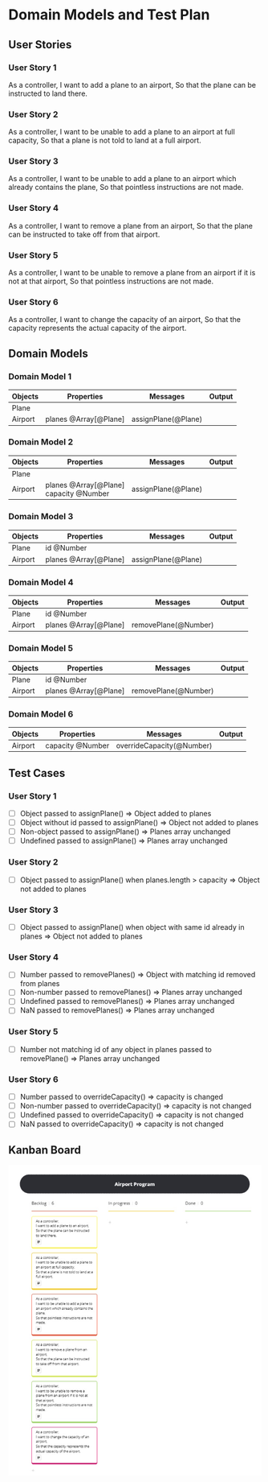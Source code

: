 # Domain Models and Test Plan

## User Stories

### User Story 1
As a controller,
I want to add a plane to an airport,
So that the plane can be instructed to land there.

### User Story 2
As a controller,
I want to be unable to add a plane to an airport at full capacity,
So that a plane is not told to land at a full airport.

### User Story 3
As a controller,
I want to be unable to add a plane to an airport which already contains the plane,
So that pointless instructions are not made.

### User Story 4
As a controller,
I want to remove a plane from an airport,
So that the plane can be instructed to take off from that airport.

### User Story 5
As a controller,
I want to be unable to remove a plane from an airport if it is not at that airport,
So that pointless instructions are not made.

### User Story 6
As a controller,
I want to change the capacity of an airport,
So that the capacity represents the actual capacity of the airport.

## Domain Models

### Domain Model 1
| Objects | Properties            | Messages            | Output |
| ------- | --------------------- | ------------------- | ------ |
| Plane   |                       |                     |        |
| Airport | planes @Array[@Plane] | assignPlane(@Plane) |        |

### Domain Model 2
| Objects | Properties                                | Messages            | Output |
| ------- | ----------------------------------------- | ------------------- | ------ |
| Plane   |                                           |                     |        |
| Airport | planes @Array[@Plane]<br>capacity @Number | assignPlane(@Plane) |        |

### Domain Model 3
| Objects | Properties            | Messages            | Output |
| ------- | --------------------- | ------------------- | ------ |
| Plane   | id @Number            |                     |        |
| Airport | planes @Array[@Plane] | assignPlane(@Plane) |        |

### Domain Model 4
| Objects | Properties            | Messages             | Output |
| ------- | --------------------- | -------------------- | ------ |
| Plane   | id @Number            |                      |        |
| Airport | planes @Array[@Plane] | removePlane(@Number) |        |

### Domain Model 5
| Objects | Properties            | Messages             | Output |
| ------- | --------------------- | -------------------- | ------ |
| Plane   | id @Number            |                      |        |
| Airport | planes @Array[@Plane] | removePlane(@Number) |        |

### Domain Model 6
| Objects | Properties       | Messages                  | Output |
| ------- | ---------------- | ------------------------- | ------ |
| Airport | capacity @Number | overrideCapacity(@Number) |        |

## Test Cases

### User Story 1
- [ ] Object passed to assignPlane() => Object added to planes
- [ ] Object without id passed to assignPlane() => Object not added to planes
- [ ] Non-object passed to assignPlane() => Planes array unchanged
- [ ] Undefined passed to assignPlane() => Planes array unchanged

### User Story 2
- [ ] Object passed to assignPlane() when planes.length > capacity => Object not added to planes

### User Story 3
- [ ] Object passed to assignPlane() when object with same id already in planes => Object not added to planes
  
### User Story 4
- [ ] Number passed to removePlanes() => Object with matching id removed from planes
- [ ] Non-number passed to removePlanes() => Planes array unchanged
- [ ] Undefined passed to removePlanes() => Planes array unchanged
- [ ] NaN passed to removePlanes() => Planes array unchanged

### User Story 5
- [ ] Number not matching id of any object in planes passed to removePlane() => Planes array unchanged

### User Story 6
- [ ] Number passed to overrideCapacity() => capacity is changed
- [ ] Non-number passed to overrideCapacity() => capacity is not changed
- [ ] Undefined passed to overrideCapacity() => capacity is not changed
- [ ] NaN passed to overrideCapacity() => capacity is not changed

## Kanban Board
![image](../img/Kanban.jpg)